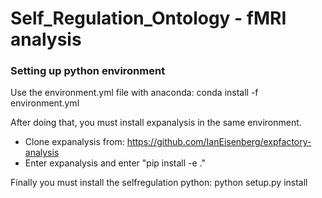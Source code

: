 # Self_Regulation_Ontology - fMRI analysis

### Setting up python environment

Use the environment.yml file with anaconda: conda install -f environment.yml

After doing that, you must install expanalysis in the same environment.
- Clone expanalysis from: https://github.com/IanEisenberg/expfactory-analysis
- Enter expanalysis and enter "pip install -e ."

Finally you must install the selfregulation python: python setup.py install
